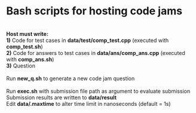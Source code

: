 # Bash scripts for hosting code jams
\
**Host must write:** \
    **1)** Code for test cases in **data/test/comp_test.cpp** (executed with **comp_test.sh**) \
    **2)** Code for answers to test cases in **data/ans/comp_ans.cpp** (executed with **comp_ans.sh**) \
    **3)** Question \
\
Run **new_q.sh** to generate a new code jam question \
\
Run **exec.sh** with submission file path as argument to evaluate submission \
Submission results are written to **data/result** \
Edit **data/.maxtime** to alter time limit in nanoseconds (default = 1s)
